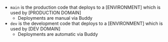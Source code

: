- `main` is the production code that deploys to a [ENVIRONMENT] which is used by [PRODUCTION DOMAIN]
  - Deployments are manual via Buddy
- `dev` is the development code that deploys to a [ENVIRONMENT] which is used by [DEV DOMAIN]
  - Deployments are automatic via Buddy

